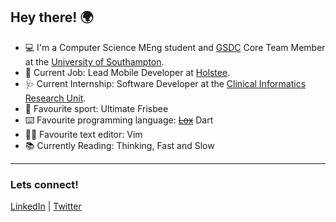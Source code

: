 ## Hey there! 🌍
* 💻 I'm a Computer Science MEng student and [GSDC](https://developers.google.com/community/dsc/) Core Team Member at the [University of Southampton](https://www.southampton.ac.uk/).
* 💼 Current Job: Lead Mobile Developer at [Holstee](https://www.holstee.com/).
* 🩺 Current Internship: Software Developer at the [Clinical Informatics Research Unit](https://www.the-ciru.com/).
* 🥏 Favourite sport: Ultimate Frisbee
* ⌨️ Favourite programming language: <strike><a href="https://github.com/britannio/lox">Lox</a></strike> Dart
* ✍🏾 Favourite text editor: Vim
* 📚 Currently Reading: Thinking, Fast and Slow
---
### Lets connect!
[LinkedIn](https://www.linkedin.com/in/britannio) | [Twitter](https://twitter.com/britannioj)
<!--
**britannio/britannio** is a ✨ _special_ ✨ repository because its `README.md` (this file) appears on your GitHub profile.

Here are some ideas to get you started:

- 🔭 I’m currently working on ...
- 🌱 I’m currently learning ...
- 👯 I’m looking to collaborate on ...
- 🤔 I’m looking for help with ...
- 💬 Ask me about ...
- 📫 How to reach me: ...
- 😄 Pronouns: ...
- ⚡ Fun fact: ...
-->
